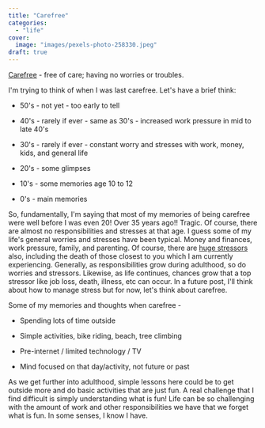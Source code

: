 ```yaml
---
title: "Carefree"
categories:
  - "life"
cover:
  image: "images/pexels-photo-258330.jpeg"
draft: true
---
```


[Carefree](https://www.merriam-webster.com/dictionary/carefree) - free of care; having no worries or troubles.

I'm trying to think of when I was last carefree. Let's have a brief think:

- 50's - not yet - too early to tell

- 40's - rarely if ever - same as 30's - increased work pressure in mid to late 40's

- 30's - rarely if ever - constant worry and stresses with work, money, kids, and general life

- 20's - some glimpses

- 10's - some memories age 10 to 12

- 0's - main memories

So, fundamentally, I'm saying that most of my memories of being carefree were well before I was even 20! Over 35 years ago!! Tragic. Of course, there are almost no responsibilities and stresses at that age. I guess some of my life's general worries and stresses have been typical. Money and finances, work pressure, family, and parenting. Of course, there are [huge stressors](https://www.uhhospitals.org/blog/articles/2015/07/the-top-5-most-stressful-life-events) also, including the death of those closest to you which I am currently experiencing. Generally, as responsibilities grow during adulthood, so do worries and stressors. Likewise, as life continues, chances grow that a top stressor like job loss, death, illness, etc can occur. In a future post, I'll think about how to manage stress but for now, let's think about carefree.

Some of my memories and thoughts when carefree -

- Spending lots of time outside

- Simple activities, bike riding, beach, tree climbing

- Pre-internet / limited technology / TV

- Mind focused on that day/activity, not future or past

As we get further into adulthood, simple lessons here could be to get outside more and do basic activities that are just fun. A real challenge that I find difficult is simply understanding what is fun! Life can be so challenging with the amount of work and other responsibilities we have that we forget what is fun. In some senses, I know I have.
